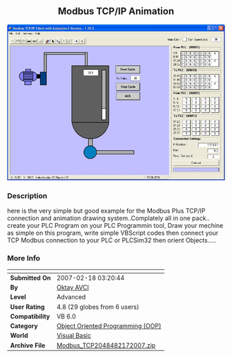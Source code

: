 ﻿<div align="center">

## Modbus TCP/IP Animation

<img src="PIC20089251624559716.JPG">
</div>

### Description

here is the very simple but good example for the Modbus Plus TCP/IP connection and animation drawing system..Complately all in one pack.. create your PLC Program on your PLC Programmin tool, Draw your mechine as simple on this program, write simple VBScript codes then connect your TCP Modbus connection to your PLC or PLCSim32 then orient Objects.....
 
### More Info
 


<span>             |<span>
---                |---
**Submitted On**   |2007-02-18 03:20:44
**By**             |[Oktay AVCI](https://github.com/Planet-Source-Code/PSCIndex/blob/master/ByAuthor/oktay-avci.md)
**Level**          |Advanced
**User Rating**    |4.8 (29 globes from 6 users)
**Compatibility**  |VB 6\.0
**Category**       |[Object Oriented Programming \(OOP\)](https://github.com/Planet-Source-Code/PSCIndex/blob/master/ByCategory/object-oriented-programming-oop__1-47.md)
**World**          |[Visual Basic](https://github.com/Planet-Source-Code/PSCIndex/blob/master/ByWorld/visual-basic.md)
**Archive File**   |[Modbus\_TCP2048482172007\.zip](https://github.com/Planet-Source-Code/oktay-avci-modbus-tcp-ip-animation__1-67898/archive/master.zip)








